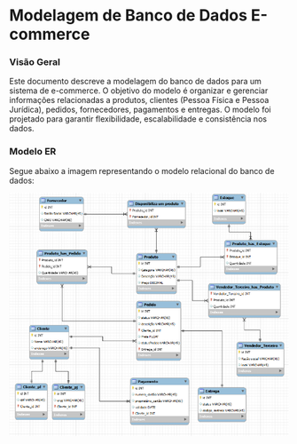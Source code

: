 # Modelagem de Banco de Dados E-commerce

### Visão Geral

Este documento descreve a modelagem do banco de dados para um sistema de e-commerce. O objetivo do modelo é organizar e gerenciar informações relacionadas a produtos, clientes (Pessoa Física e Pessoa Jurídica), pedidos, fornecedores, pagamentos e entregas. O modelo foi projetado para garantir flexibilidade, escalabilidade e consistência nos dados.

### Modelo ER

Segue abaixo a imagem representando o modelo relacional do banco de dados:

![Modelo ER](img/modelagem.png)
